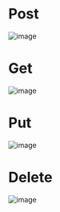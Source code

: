 # Post

![image](https://github.com/user-attachments/assets/b971d397-c58f-4a0d-a712-5ac157d93188)

# Get 

![image](https://github.com/user-attachments/assets/04d7b0fe-9f38-46d0-9936-8566e1cf42bd)

# Put 

![image](https://github.com/user-attachments/assets/e1ff13c5-86a7-4c7d-8dc9-1a41bde292f8)

# Delete

![image](https://github.com/user-attachments/assets/7e8bfe10-b976-4d5f-a2ba-fd06a8452de0)
